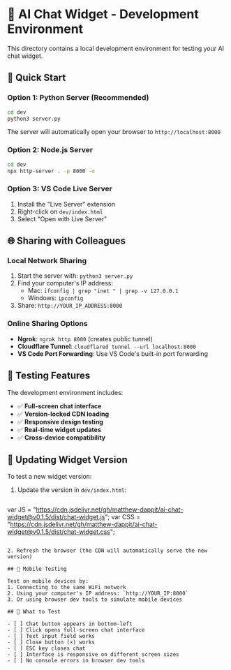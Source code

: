 # 🤖 AI Chat Widget - Development Environment

This directory contains a local development environment for testing your AI chat widget.

## 🚀 Quick Start

### Option 1: Python Server (Recommended)
```bash
cd dev
python3 server.py
```
The server will automatically open your browser to `http://localhost:8000`

### Option 2: Node.js Server
```bash
cd dev
npx http-server . -p 8000 -o
```

### Option 3: VS Code Live Server
1. Install the "Live Server" extension
2. Right-click on `dev/index.html`
3. Select "Open with Live Server"

## 🌐 Sharing with Colleagues

### Local Network Sharing
1. Start the server with: `python3 server.py`
2. Find your computer's IP address:
   - Mac: `ifconfig | grep "inet " | grep -v 127.0.0.1`
   - Windows: `ipconfig`
3. Share: `http://YOUR_IP_ADDRESS:8000`

### Online Sharing Options
- **Ngrok**: `ngrok http 8000` (creates public tunnel)
- **Cloudflare Tunnel**: `cloudflared tunnel --url localhost:8000`
- **VS Code Port Forwarding**: Use VS Code's built-in port forwarding

## 🧪 Testing Features

The development environment includes:

- ✅ **Full-screen chat interface**
- ✅ **Version-locked CDN loading** 
- ✅ **Responsive design testing**
- ✅ **Real-time widget updates**
- ✅ **Cross-device compatibility**

## 🔄 Updating Widget Version

To test a new widget version:

1. Update the version in `dev/index.html`:
   ```javascript
  var JS = "https://cdn.jsdelivr.net/gh/matthew-dappit/ai-chat-widget@v0.1.5/dist/chat-widget.js";
  var CSS = "https://cdn.jsdelivr.net/gh/matthew-dappit/ai-chat-widget@v0.1.5/dist/chat-widget.css";
   ```

2. Refresh the browser (the CDN will automatically serve the new version)

## 📱 Mobile Testing

Test on mobile devices by:
1. Connecting to the same WiFi network
2. Using your computer's IP address: `http://YOUR_IP:8000`
3. Or using browser dev tools to simulate mobile devices

## 🎯 What to Test

- [ ] Chat button appears in bottom-left
- [ ] Click opens full-screen chat interface
- [ ] Text input field works
- [ ] Close button (×) works
- [ ] ESC key closes chat
- [ ] Interface is responsive on different screen sizes
- [ ] No console errors in browser dev tools
